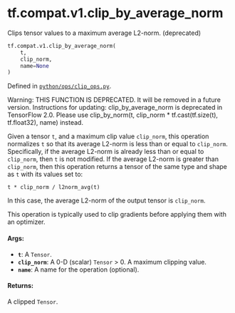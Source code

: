 <div itemscope itemtype="http://developers.google.com/ReferenceObject">
<meta itemprop="name" content="tf.compat.v1.clip_by_average_norm" />
<meta itemprop="path" content="Stable" />
</div>

# tf.compat.v1.clip_by_average_norm

Clips tensor values to a maximum average L2-norm. (deprecated)

``` python
tf.compat.v1.clip_by_average_norm(
    t,
    clip_norm,
    name=None
)
```



Defined in [`python/ops/clip_ops.py`](/code/stable/tensorflow/python/ops/clip_ops.py).

<!-- Placeholder for "Used in" -->

Warning: THIS FUNCTION IS DEPRECATED. It will be removed in a future version.
Instructions for updating:
clip_by_average_norm is deprecated in TensorFlow 2.0. Please use clip_by_norm(t, clip_norm * tf.cast(tf.size(t), tf.float32), name) instead.

Given a tensor `t`, and a maximum clip value `clip_norm`, this operation
normalizes `t` so that its average L2-norm is less than or equal to
`clip_norm`. Specifically, if the average L2-norm is already less than or
equal to `clip_norm`, then `t` is not modified. If the average L2-norm is
greater than `clip_norm`, then this operation returns a tensor of the same
type and shape as `t` with its values set to:

`t * clip_norm / l2norm_avg(t)`

In this case, the average L2-norm of the output tensor is `clip_norm`.

This operation is typically used to clip gradients before applying them with
an optimizer.

#### Args:


* <b>`t`</b>: A `Tensor`.
* <b>`clip_norm`</b>: A 0-D (scalar) `Tensor` > 0. A maximum clipping value.
* <b>`name`</b>: A name for the operation (optional).


#### Returns:

A clipped `Tensor`.
